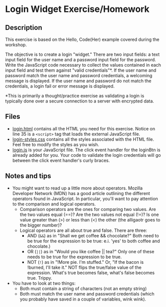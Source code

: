 # Login Widget Exercise/Homework

## Description
This exercise is based on the Hello, Code(Her) example covered during the workshop.

The objective is to create a login "widget." There are two input fields: a text input field for the user name and a password input field for the password. Write the JavaScript code necessary to collect the values contained in each input field and test them against "valid credentials"*. If the user name and password match the user name and password credentials, a welcoming message is displayed. If the user name and password do not match the credentials, a login fail or error message is displayed.

*This is primarily a thought/practice exercise as validating a login is typically done over a secure connection to a server with encrypted data.

## Files
+ [login.html](login-widget/login.html) contains all the HTML you need for this exercise. Notice on line 35 is a `<script>` tag that loads the external JavaScript file.
+ [login-styles.css](login-widget/login-styles.css) contains all the styles associated with the HTML file. Feel free to modify the styles as you wish.
+ [login.js](login-widget/login.js) is your JavaScript file. The click event handler for the loginBtn is already added for you. Your code to validate the login credentials will go between the click event handler's curly braces.

## Notes and tips
+ You might want to read up a little more about operators. Mozilla Developer Network (MDN) has a good article outlining the different operators found in JavaScript. In particular, you'll want to pay attention to the comparison and logical operators.
  + Comparison operators are the ones for comparing two values. Are the two values equal (==)? Are the two values not equal (!=)? Is one value greater than (>) or less than (<) the other (the alligaotr goes to the bigger number)?
  + Logical operators are all about true and false. There are three:
    + AND (`&&`) as in "Shall we get coffee && chocolate?" Both need to be true for the expression to be true: e.i. 'yes' to both coffee and chocolate.)
    + OR (`||`) as in "Would you like coffee || tea?" Only one of these needs to be true for the expression to be true.
    + NOT (`!`) as in "!More pie. I'm stuffed." Or, "If the bacon is !burned, I'll take it." NOT flips the true/false value of the expression. What's true becomes false, what's false becomes true. Trippy.
+ You have to look at two things:
  + Both must contain a string of characters (not an empty string)
  + Both must match the user name and password credentials (which you probably have saved in a couple of variables, wink wink).

